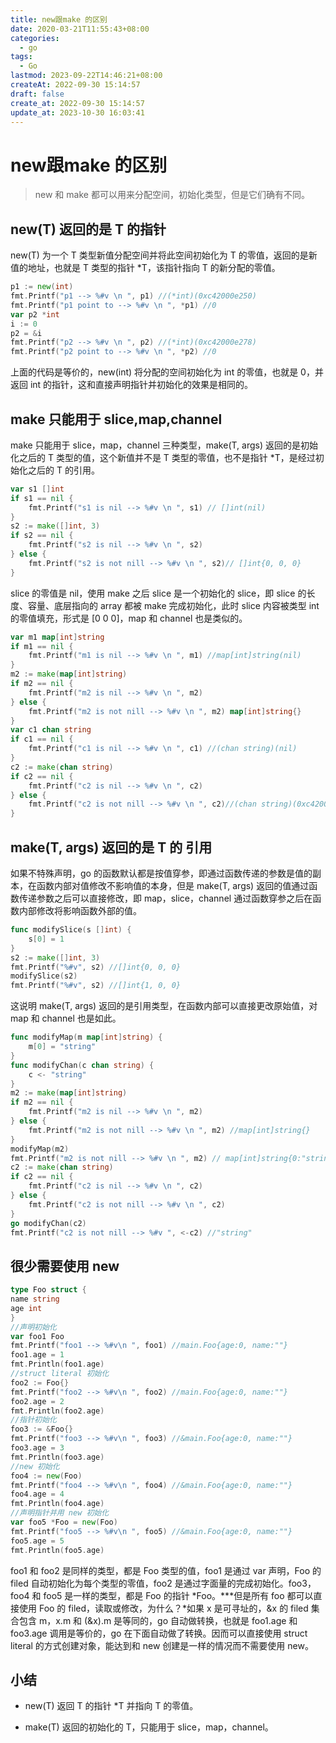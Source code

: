 ```yaml
---
title: new跟make 的区别
date: 2020-03-21T11:55:43+08:00
categories:
  - go
tags:
  - Go
lastmod: 2023-09-22T14:46:21+08:00
createAt: 2022-09-30 15:14:57
draft: false
create_at: 2022-09-30 15:14:57
update_at: 2023-10-30 16:03:41
---
```

# new跟make 的区别

> new 和 make 都可以用来分配空间，初始化类型，但是它们确有不同。

## **new(T) 返回的是 T 的指针**

new(T) 为一个 T 类型新值分配空间并将此空间初始化为 T 的零值，返回的是新值的地址，也就是 T 类型的指针 *T，该指针指向 T 的新分配的零值。

```go
p1 := new(int)
fmt.Printf("p1 --> %#v \n ", p1) //(*int)(0xc42000e250)
fmt.Printf("p1 point to --> %#v \n ", *p1) //0
var p2 *int
i := 0
p2 = &i
fmt.Printf("p2 --> %#v \n ", p2) //(*int)(0xc42000e278)
fmt.Printf("p2 point to --> %#v \n ", *p2) //0
```

上面的代码是等价的，new(int) 将分配的空间初始化为 int 的零值，也就是 0，并返回 int 的指针，这和直接声明指针并初始化的效果是相同的。

## **make 只能用于 slice,map,channel**

make 只能用于 slice，map，channel 三种类型，make(T, args) 返回的是初始化之后的 T 类型的值，这个新值并不是 T 类型的零值，也不是指针 *T，是经过初始化之后的 T 的引用。

```go
var s1 []int
if s1 == nil {
    fmt.Printf("s1 is nil --> %#v \n ", s1) // []int(nil)
}
s2 := make([]int, 3)
if s2 == nil {
    fmt.Printf("s2 is nil --> %#v \n ", s2)
} else {
    fmt.Printf("s2 is not nill --> %#v \n ", s2)// []int{0, 0, 0}
}
```

slice 的零值是 nil，使用 make 之后 slice 是一个初始化的 slice，即 slice 的长度、容量、底层指向的 array 都被 make 完成初始化，此时 slice 内容被类型 int 的零值填充，形式是 [0 0 0]，map 和 channel 也是类似的。

``` go
var m1 map[int]string
if m1 == nil {
    fmt.Printf("m1 is nil --> %#v \n ", m1) //map[int]string(nil)
}
m2 := make(map[int]string)
if m2 == nil {
    fmt.Printf("m2 is nil --> %#v \n ", m2)
} else {
    fmt.Printf("m2 is not nill --> %#v \n ", m2) map[int]string{}
}
var c1 chan string
if c1 == nil {
    fmt.Printf("c1 is nil --> %#v \n ", c1) //(chan string)(nil)
}
c2 := make(chan string)
if c2 == nil {
    fmt.Printf("c2 is nil --> %#v \n ", c2)
} else {
    fmt.Printf("c2 is not nill --> %#v \n ", c2)//(chan string)(0xc420016120)
}
```

## **make(T, args) 返回的是 T 的 引用**

如果不特殊声明，go 的函数默认都是按值穿参，即通过函数传递的参数是值的副本，在函数内部对值修改不影响值的本身，但是 make(T, args) 返回的值通过函数传递参数之后可以直接修改，即 map，slice，channel 通过函数穿参之后在函数内部修改将影响函数外部的值。

```go
func modifySlice(s []int) {
	s[0] = 1
}
s2 := make([]int, 3)
fmt.Printf("%#v", s2) //[]int{0, 0, 0}
modifySlice(s2)
fmt.Printf("%#v", s2) //[]int{1, 0, 0}
```

这说明 make(T, args) 返回的是引用类型，在函数内部可以直接更改原始值，对 map 和 channel 也是如此。

``` go
func modifyMap(m map[int]string) {
	m[0] = "string"
}
func modifyChan(c chan string) {
	c <- "string"
}
m2 := make(map[int]string)
if m2 == nil {
	fmt.Printf("m2 is nil --> %#v \n ", m2)
} else {
	fmt.Printf("m2 is not nill --> %#v \n ", m2) //map[int]string{}
}
modifyMap(m2)
fmt.Printf("m2 is not nill --> %#v \n ", m2) // map[int]string{0:"string"}
c2 := make(chan string)
if c2 == nil {
	fmt.Printf("c2 is nil --> %#v \n ", c2)
} else {
	fmt.Printf("c2 is not nill --> %#v \n ", c2)
}
go modifyChan(c2)
fmt.Printf("c2 is not nill --> %#v ", <-c2) //"string"
```

## **很少需要使用 new**

``` go
type Foo struct {
name string
age int
}
//声明初始化
var foo1 Foo
fmt.Printf("foo1 --> %#v\n ", foo1) //main.Foo{age:0, name:""}
foo1.age = 1
fmt.Println(foo1.age)
//struct literal 初始化
foo2 := Foo{}
fmt.Printf("foo2 --> %#v\n ", foo2) //main.Foo{age:0, name:""}
foo2.age = 2
fmt.Println(foo2.age)
//指针初始化
foo3 := &Foo{}
fmt.Printf("foo3 --> %#v\n ", foo3) //&main.Foo{age:0, name:""}
foo3.age = 3
fmt.Println(foo3.age)
//new 初始化
foo4 := new(Foo)
fmt.Printf("foo4 --> %#v\n ", foo4) //&main.Foo{age:0, name:""}
foo4.age = 4
fmt.Println(foo4.age)
//声明指针并用 new 初始化
var foo5 *Foo = new(Foo)
fmt.Printf("foo5 --> %#v\n ", foo5) //&main.Foo{age:0, name:""}
foo5.age = 5
fmt.Println(foo5.age)
```

foo1 和 foo2 是同样的类型，都是 Foo 类型的值，foo1 是通过 var 声明，Foo 的 filed 自动初始化为每个类型的零值，foo2 是通过字面量的完成初始化。foo3，foo4 和 foo5 是一样的类型，都是 Foo 的指针 *Foo。***但是所有 foo 都可以直接使用 Foo 的 filed，读取或修改，为什么？*如果 x 是可寻址的，&x 的 filed 集合包含 m，x.m 和 (&x).m 是等同的，go 自动做转换，也就是 foo1.age 和 foo3.age 调用是等价的，go 在下面自动做了转换。因而可以直接使用 struct literal 的方式创建对象，能达到和 new 创建是一样的情况而不需要使用 new。

## **小结**

- new(T) 返回 T 的指针 *T 并指向 T 的零值。

- make(T) 返回的初始化的 T，只能用于 slice，map，channel。